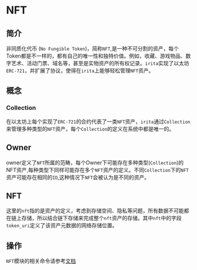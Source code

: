 # NFT

## 简介

非同质化代币 (`No Fungible Token`)，简称`NFT`,是一种不可分割的资产，每个Token都是不一样的，都有自己的唯一性和独特价值。例如，收藏、游戏物品、数字艺术、活动门票、域名等，甚至是实物资产的所有权记录。`irita`实现了以太坊`ERC-721`，并扩展了协议，使得在`irita`上能够轻松管理`NFT`资产。



## 概念

### Collection

在以太坊上每个实现了`ERC-721`的合约代表了一类`NFT`资产，`irita`通过`Collection`来管理多种类型的`NFT`资产，每个`Collection`的定义在系统中都是唯一的。

## Owner

owner定义了`NFT`所属的范畴，每个Owner下可能存在多种类型(`Collection`)的NFT资产,每种类型下同样可能存在多个`NFT`资产的定义。不同`Collection`下的`NFT`资产可能存在相同的`ID`,这种情况下`NFT`会被认为是不同的资产。

## NFT

这里的`nft`指的是资产的定义，考虑到存储空间、隐私等问题，所有数据不可能都在链上存储，所以结合链下存储来完成整个`nft`资产的存储。其中`nft`中的字段`token_uri`定义了该资产元数据的网络存储位置。



## 操作

`NFT`模块的相关命令请参考[文档](../cli-client/nft.md)